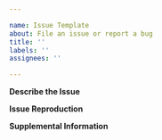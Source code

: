 ```yaml
---

name: Issue Template
about: File an issue or report a bug
title: ''
labels: ''
assignees: ''

---
```


<!--
Before submitting, please check to make sure that the issue is not already addressed. If a related issue already exists, please cross-reference it by #.

To search open issues, enter `is:issue is:open <keywords>` in the Issues tab. To search all issues, enter `is:issue <keywords>`.

Enter all issue-realted information under the following three headers: 'Describe the Issue', 'Issue Reproduction', and 'Supplementary Information'.
-->

**Describe the Issue**

<!--
Under the 'Describe the Issue' heading, summarize the issue, linking other issues if they are relevant. Describe your expected results and what results were produced.
-->

**Issue Reproduction**

<!--
Under the 'Issue Reproduction' heading, describe how to reproduce the issue. Include entire commands and error messages if applicable.
-->

**Supplemental Information**

<!--
Under the 'Supplemental Information' heading, include system information (eg. OS, OS version, etc.), additional context about your specific set up, screen shots, or any additional information that applies to this issue.
-->
